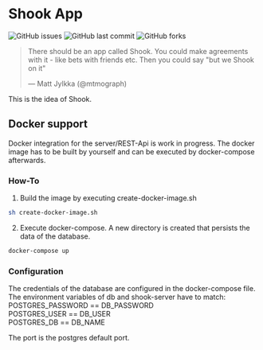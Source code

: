 # Shook App

![GitHub issues](https://img.shields.io/github/issues-raw/samofan/shook)
![GitHub last commit](https://img.shields.io/github/last-commit/samofan/shook)
![GitHub forks](https://img.shields.io/github/forks/samofan/shook)

<blockquote class="twitter-tweet"><p lang="en" dir="ltr">There should be an app called Shook. You could make agreements with it - like bets with friends etc. Then you could say &quot;but we Shook on it&quot;</p>&mdash; Matt Jylkka (@mtmograph)</blockquote>

This is the idea of Shook.

## Docker support

Docker integration for the server/REST-Api is work in progress. The docker image has to be built by yourself and can be executed by docker-compose afterwards.

### How-To

1. Build the image by executing create-docker-image.sh
```bash
sh create-docker-image.sh
```
2. Execute docker-compose. A new directory is created that persists the data of the database.
```bash
docker-compose up
```

### Configuration

The credentials of the database are configured in the docker-compose file. The environment variables of db and shook-server have to match:<br>
POSTGRES_PASSWORD == DB_PASSWORD<br>
POSTGRES_USER == DB_USER<br>
POSTGRES_DB == DB_NAME<br>

The port is the postgres default port.